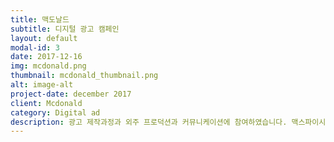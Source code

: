 ```yaml
---
title: 맥도날드
subtitle: 디지털 광고 캠페인
layout: default
modal-id: 3
date: 2017-12-16
img: mcdonald.png
thumbnail: mcdonald_thumbnail.png
alt: image-alt
project-date: december 2017
client: Mcdonald
category: Digital ad
description: 광고 제작과정과 외주 프로덕션과 커뮤니케이션에 참여하였습니다. 맥스파이시상하이버거에 이은 두번째 치킨버거인 크리스피오리엔탈 치킨버거의 광고입니다.<br><a href="https://youtu.be/wB2G7o6snTE">맥도날드 유튜브</a> 
---
```

